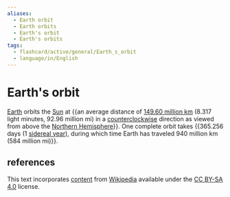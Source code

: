 ```yaml
---
aliases:
  - Earth orbit
  - Earth orbits
  - Earth's orbit
  - Earth's orbits
tags:
  - flashcard/active/general/Earth_s_orbit
  - language/in/English
---
```


# Earth's orbit

[Earth](Earth.md) orbits the [Sun](Sun.md) at {{an average distance of [149.60 million km](astronomical%20unit.md) (8.317 light minutes, 92.96 million mi) in a [counterclockwise](clockwise.md) direction as viewed from above the [Northern Hemisphere](Northern%20Hemisphere.md)}}. One complete orbit takes {{365.256 days (1 [sidereal year](sidereal%20year.md)), during which time Earth has traveled 940 million km (584 million mi)}}.

## references

This text incorporates [content](https://en.wikipedia.org/wiki/Earth's_orbit) from [Wikipedia](Wikipedia.md) available under the [CC BY-SA 4.0](https://creativecommons.org/licenses/by-sa/4.0/) license.

